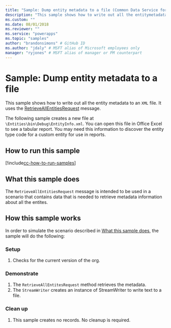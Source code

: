 ```yaml
---
title: "Sample: Dump entity metadata to a file (Common Data Service for Apps) | Microsoft Docs" # Intent and product brand in a unique string of 43-59 chars including spaces
description: "This sample shows how to write out all the entitymetadata to an XML file." # 115-145 characters including spaces. This abstract displays in the search result.
ms.custom: ""
ms.date: 08/01/2018
ms.reviewer: ""
ms.service: "powerapps"
ms.topic: "samples"
author: "brandonsimons" # GitHub ID
ms.author: "jdaly" # MSFT alias of Microsoft employees only
manager: "ryjones" # MSFT alias of manager or PM counterpart
---
```

# Sample: Dump entity metadata to a file

<!-- https://docs.microsoft.com/en-us/dynamics365/customer-engagement/developer/org-service/sample-dump-entity-metadata-file -->

This sample shows how to write out all the entity metadata to an `XML` file. It uses the [RetrieveAllEntitiesRequest](https://docs.microsoft.com/en-us/dotnet/api/microsoft.xrm.sdk.messages.retrieveallentitiesrequest?view=dynamics-general-ce-9) message.

The following sample creates a new file at `\Entities\bin\Debug\EntityInfo.xml`. You can open this file in Office Excel to see a tabular report. You may need this information to discover the entity type code for a custom entity for use in reports.

## How to run this sample

[!include[cc-how-to-run-samples](../../includes/cc-how-to-run-samples.md)]

## What this sample does

The `RetrieveAllEntitiesRequest` message is intended to be used in a scenario that contains data that is needed to retrieve metadata information about all the entites.

## How this sample works

In order to simulate the scenario described in [What this sample does](#what-this-sample-does), the sample will do the following:

### Setup

1. Checks for the current version of the org.


### Demonstrate

1. The `RetrieveAllEntitesRequest` method retrieves the metadata. 
1. The `StreamWriter` creates an instance of StreamWriter to write text to a file.

### Clean up

1. This sample creates no records. No cleanup is required.


